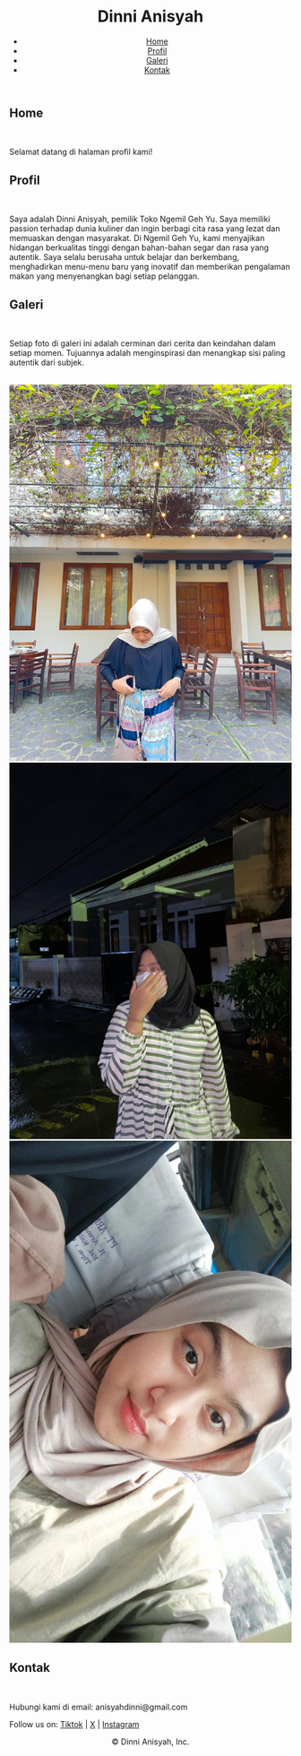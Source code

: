 <!DOCTYPE html>
<html lang="en">

<head>
    <meta charset="UTF-8">
    <meta name="viewport" content="width=device-width, initial-scale=1.0">
    <title>Profil Website Sederhana</title>
    <link rel="stylesheet" href="style.css">
</head>

<body>
    <header>
        <h1>Dinni Anisyah</h1>
        <nav>
            <ul>
                <li><a href="home.html">Home</a></li>
                <li><a href="profil.html">Profil</a></li>
                <li><a href="galeri.html">Galeri</a></li>
                <li><a href="kontak.html">Kontak</a></li>
            </ul>
        </nav>
    </header>
    <section id="home">
        <h2>Home</h2>
        <br>
        <p>Selamat datang di halaman profil kami!</p>
    </section>
    <section id="profil">
        <h2>Profil</h2>
        <br>
        <p>Saya adalah Dinni Anisyah, pemilik Toko Ngemil Geh Yu. Saya memiliki passion terhadap dunia kuliner dan ingin
            berbagi cita rasa yang lezat dan memuaskan dengan masyarakat. Di Ngemil Geh Yu, kami menyajikan hidangan
            berkualitas tinggi dengan bahan-bahan segar dan rasa yang autentik. Saya selalu berusaha untuk belajar dan
            berkembang, menghadirkan menu-menu baru yang inovatif dan memberikan pengalaman makan yang menyenangkan bagi
            setiap pelanggan.</p>
    </section>
    <section id="galeri">
        <h2>Galeri</h2>
        <br>
        <p>Setiap foto di galeri ini adalah cerminan dari cerita dan keindahan dalam setiap momen. Tujuannya adalah
            menginspirasi dan menangkap sisi paling autentik dari subjek.</p>
        <br>
        <div class="gallery">
            <img src="1.jpg" alt="Gambar 1">
            <img src="2.jpg" alt="Gambar 2">
            <img src="3.jpg" alt="Gambar 3">
        </div>
    </section>
    <section id="kontak">
        <h2>Kontak</h2>
        <br>
        <p>Hubungi kami di email: anisyahdinni@gmail.com </p>
        <p>Follow us on:
            <a href="https://www.tiktok.com/">Tiktok</a> |
            <a href="https://x.com/">X</a> |
            <a href="https://www.instagram.com/">Instagram</a>
        </p>
    </section>
    <footer>
        <p style="text-align: center;">&copy; Dinni Anisyah, Inc.</p>
    </footer>
</body>

</html>

